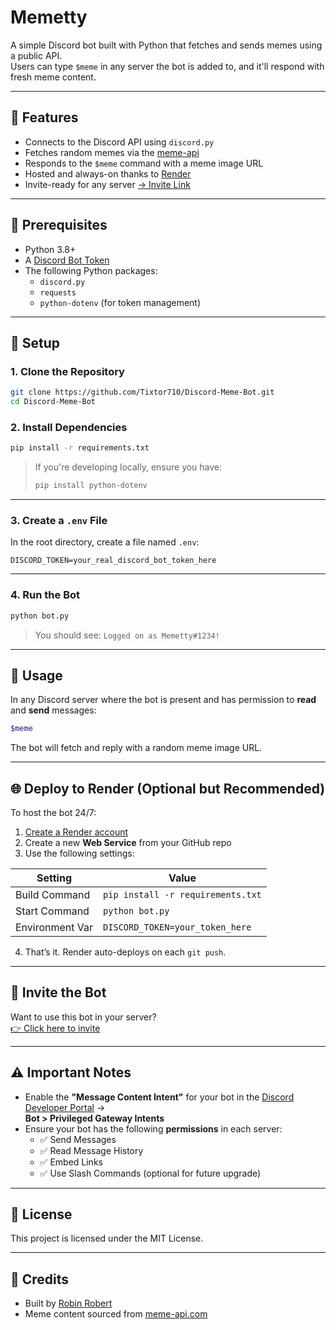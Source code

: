 # Memetty

A simple Discord bot built with Python that fetches and sends memes using a public API.  
Users can type `$meme` in any server the bot is added to, and it'll respond with fresh meme content.

---

## 🚀 Features

- Connects to the Discord API using `discord.py`
- Fetches random memes via the [meme-api](https://meme-api.com)
- Responds to the `$meme` command with a meme image URL
- Hosted and always-on thanks to [Render](https://render.com)
- Invite-ready for any server [→ Invite Link](#-invite-the-bot)

---

## 🧰 Prerequisites

- Python 3.8+
- A [Discord Bot Token](https://discord.com/developers/applications)
- The following Python packages:
  - `discord.py`
  - `requests`
  - `python-dotenv` (for token management)

---

## 🔧 Setup

### 1. Clone the Repository

```bash
git clone https://github.com/Tixtor710/Discord-Meme-Bot.git
cd Discord-Meme-Bot
```

### 2. Install Dependencies

```bash
pip install -r requirements.txt
```

> If you're developing locally, ensure you have:
> ```bash
> pip install python-dotenv
> ```

---

### 3. Create a `.env` File

In the root directory, create a file named `.env`:

```env
DISCORD_TOKEN=your_real_discord_bot_token_here
```

---

### 4. Run the Bot

```bash
python bot.py
```

> You should see:
> `Logged on as Memetty#1234!`

---

## 💬 Usage

In any Discord server where the bot is present and has permission to **read** and **send** messages:

```bash
$meme
```

The bot will fetch and reply with a random meme image URL.

---

## 🌐 Deploy to Render (Optional but Recommended)

To host the bot 24/7:

1. [Create a Render account](https://render.com)
2. Create a new **Web Service** from your GitHub repo
3. Use the following settings:

| Setting            | Value                            |
|--------------------|----------------------------------|
| Build Command      | `pip install -r requirements.txt`|
| Start Command      | `python bot.py`                  |
| Environment Var    | `DISCORD_TOKEN=your_token_here`  |

4. That’s it. Render auto-deploys on each `git push`.

---

## 🔗 Invite the Bot

Want to use this bot in your server?  
[👉 Click here to invite](https://discord.com/oauth2/authorize?client_id=1389285548019027968&permissions=2147731520&integration_type=0&scope=bot)

---

## ⚠️ Important Notes

- Enable the **"Message Content Intent"** for your bot in the [Discord Developer Portal](https://discord.com/developers/applications) →  
  **Bot > Privileged Gateway Intents**
- Ensure your bot has the following **permissions** in each server:
  - ✅ Send Messages
  - ✅ Read Message History
  - ✅ Embed Links
  - ✅ Use Slash Commands (optional for future upgrade)

---

## 📜 License

This project is licensed under the MIT License.

---

## 🧠 Credits

- Built by [Robin Robert](https://github.com/Tixtor710)
- Meme content sourced from [meme-api.com](https://meme-api.com)